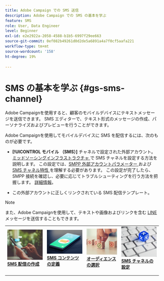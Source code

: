 ```yaml
---
title: Adobe Campaign での SMS 送信
description: Adobe Campaign での SMS の基本を学ぶ
feature: SMS
role: User, Data Engineer
level: Beginner
exl-id: e2e2922a-2058-4588-b1b5-6997f29ee663
source-git-commit: 0ef082b49261d0d2de5a6891a4a7f0cf5aafa221
workflow-type: tm+mt
source-wordcount: '158'
ht-degree: 19%

---
```


# SMS の基本を学ぶ {#gs-sms-channel}

Adobe Campaignを使用すると、顧客のモバイルデバイスにテキストメッセージを送信できます。 SMS エディターで、テキスト形式のメッセージの作成、パーソナライズおよびプレビューを行うことができます。

Adobe Campaignを使用してモバイルデバイスに SMS を配信するには、次のものが必要です。

* **[!UICONTROL モバイル （SMS）]** チャネルで設定された外部アカウント。 [ ミッドソーシングインフラストラクチャ ](sms-mid-sourcing.md) で SMS チャネルを設定する方法を説明します。 この設定では、[SMPP 外部アカウントパラメーター ](smpp-external-account.md) および [SMS チャネル特性 ](sms-channel.md) を理解する必要があります。
この設定が完了したら、SMPP 接続を確認し、必要に応じてトラブルシューティングを行う方法を把握します。 [詳細情報](smpp-connection.md)。

* この外部アカウントに正しくリンクされている SMS 配信テンプレート。


>[!NOTE]
>
>また、Adobe Campaignを使用して、テキストや画像およびリンクを含む [LINE](../../send/line.md) メッセージを送信することもできます。


<table style="table-layout:fixed"><tr style="border: 0;">
<td>
<a href="create-sms.md">
<img alt="SMS を作成" src="../../assets/do-not-localize/sms-sending.jpg">
</a>
<div><a href="create-sms.md"><strong>SMS 配信の作成</strong>
</div>
<p>
</td>
<td>
<a href="sms-content.md">
<img alt="SMS コンテンツ" src="../../assets/do-not-localize/sms.jpg">
</a>
<div>
<a href="sms-content.md"><strong>SMS コンテンツの定義 </strong></a>
</div>
<p></td>
<td>
<a href="sms-audience.md">
<img alt="オーディエンス" src="../../assets/do-not-localize/sms-opt-out.jpg">
</a>
<div>
<a href="sms-audience.md"><strong>オーディエンスの選択</strong></a>
</div>
<p>
</td>
<td>
<a href="smpp-external-account.md">
<img alt="設定" src="../../assets/do-not-localize/sms-config.jpg">
</a>
<div>
<a href="smpp-external-account.md"><strong>SMS チャネルの設定</strong></a>
</div>
<p>
</td>
</tr></table>
